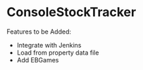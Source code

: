 # ConsoleStockTracker

Features to be Added:
- Integrate with Jenkins
- Load from property data file
- Add EBGames